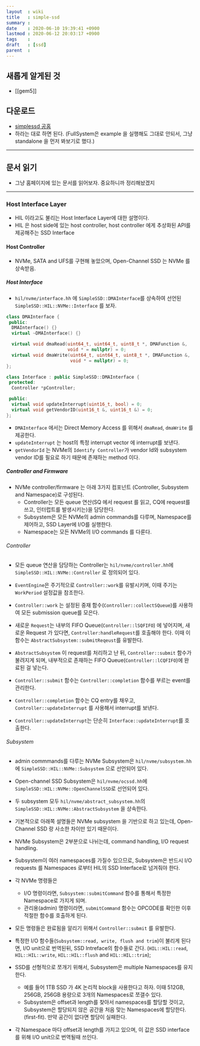 ```yaml
---
layout  : wiki
title   : simple-ssd
summary : 
date    : 2020-06-10 19:39:41 +0900
lastmod : 2020-06-12 20:03:17 +0900
tags    : 
draft   : [ssd]
parent  : 
---
```



## 새롭게 알게된 것
 * [[gem5]]
## 다운로드

 * [simplessd 공홈](https://docs.simplessd.org/en/v2.0.12/instructions/start.html)
 * 하라는 대로 하면 된다. (FullSystem은 example 을 실행해도 그대로 안되서, 그냥 standalone 을 먼저 봐보기로 했다.)

---

## 문서 읽기
 * 그냥 홈페이지에 있는 문서를 읽어보자. 중요하니까 정리해놨겠지

---
### Host Interface Layer
 * HIL 이라고도 불리는 Host Interface Layer에 대한 설명이다.
 * HIL 은 host side에 있는 host controller, host controller 에게 추상화된 API를 제공해주는 SSD Interface

#### Host Controller
 * NVMe, SATA and UFS를 구현해 놓았으며, Open-Channel SSD 는 NVMe 를 상속받음. 
  
##### Host Interface
 * `hil/nvme/interface.hh` 에 `SimpleSSD::DMAInterface`를 상속하여 선언된 `SimpleSSD::HIL::NVMe::Interface` 를 보자.
  
```cpp
class DMAInterface {
 public:
  DMAInterface() {}
  virtual ~DMAInterface() {}

  virtual void dmaRead(uint64_t, uint64_t, uint8_t *, DMAFunction &,
                       void * = nullptr) = 0;
  virtual void dmaWrite(uint64_t, uint64_t, uint8_t *, DMAFunction &,
                        void * = nullptr) = 0;
};
```

```cpp
class Interface : public SimpleSSD::DMAInterface {
 protected:
  Controller *pController;

 public:
  virtual void updateInterrupt(uint16_t, bool) = 0;
  virtual void getVendorID(uint16_t &, uint16_t &) = 0;
};
```
 * `DMAInterface` 에서는 Direct Memory Access 를 위해서 `dmaRead`, `dmaWrite` 를 제공한다.
 * `updateInterrupt` 는 host의 특정 interrupt vector 에 interrupt를 보낸다.
 * `getVendorId` 는 NVMe의 `Identify Controller`가 vendor Id와 subsystem vendor ID를 필요로 하기 때문에 존재하는 method 이다.

##### Controller and Firmware
 * NVMe controller/firmware 는 아래 3가지 컴포넌트 (Controller, Subsystem and Namespace)로 구성된다.
   * Controller는 모든 queue 연산(SQ 에서 request 를 읽고, CQ에 request를 쓰고, 인터럽트를 발생시키는)을 담당한다.
   * Subsystem은 모든 NVMe의 admin commands를 다루며, Namespace를 제어하고, SSD Layer에 I/O를 실행한다.
   * Namespace는 모든 NVMe의 I/O commands 를 다룬다.
    
###### Controller
 * 모든 queue 연산을 담당하는 Controller는 `hil/nvme/controller.hh`에 `SimpleSSD::HIL::NVMe::Controller` 로 정의되어 있다.
 * `EventEngine`은 주기적으로 `Controller::work`를 유발시키며, 이때 주기는 `WorkPeriod` 설정값을 참조한다. 
 * `Controller::work` 는 설정된 중재 함수(`Controller::collectSQueue`)를 사용하여 모든 submission queue를 모은다.
 * 새로운 `Request`는 내부의 FIFO Queue(`Controller::lSQFIFO`) 에 넣어지며, 새로운 Request 가 있다면, `Controller:handleRequest`를 호출해야 한다. 이때 이 함수는 `AbstractSubsystem::submitReqeust`를 유발한다.

 * `AbstractSubsystem` 이 request를 처리하고 난 뒤, `Controller::submit` 함수가 불려지게 되며, 내부적으로 존재하는 FIFO Queue(`Controller::lCQFIFO`)에 완료된 걸 넣는다.
 * `Controller::submit` 함수는 `Controller::completion` 함수를 부르는 event를 관리한다.
 * `Controller::completion` 함수는 CQ entry를 채우고, `Controller::updateInterrupt` 를 사용해서 interrupt를 보낸다.
 * `Controller::updateInterrupt`는 단순히 `Interface::updateInterrupt`를 호출한다.

###### Subsystem
 * admin commmands를 다루는 NVMe Subsystem은 `hil/nvme/subsystem.hh`에 `SimpleSSD::HIL::NVMe::Subsystem` 으로 선언되어 있다.
 * Open-channel SSD Subsystem은 `hil/nvme/ocssd.hh`에 `SimpleSSD::HIL::NVMe::OpenChannelSSD`로 선언되어 있다.
 * 두 subsystem 모두 `hil/nvme/abstract_subsystem.hh`의 `SimpleSSD::HIL::NVMe::AbstractSubsystem` 을 상속한다.
 * 기본적으로 아래쪽 설명들은 NVMe subsystem 을 기반으로 하고 있는데, Open-Channel SSD 랑 사소한 차이만 있기 때문이다.

 * NVMe Subsystem은 2부분으로 나뉘는데, command handling, I/O request handling.
 * Subsystem이 여러 namespaces를 가질수 있으므로, Subsystem은 반드시 I/O requests 를 Namespaces 로부터 HIL의 SSD Interface로 넘겨줘야 한다.

 * 각 NVMe 명령들은
   * I/O 명령이라면, `Subsystem::submitCommand` 함수를 통해서 특정한 Namespace로 가지게 되며.
   * 관리용(admin) 명령이라면, `submitCommand` 함수는 OPCODE를 확인한 이후 적절한 함수를 호출하게 된다.
 * 모든 명령들은 완료됨을 알리기 위해서 `Controller::submit` 를 유발한다.

 * 특정한 I/O 함수들(`Subsystem::read, write, flush and trim`)이 불리게 된다면, I/O unit으로 번역된뒤, SSD Intreface의 함수들로 간다. (`HIL::HIL::read`, `HIL::HIL::write`, `HIL::HIL::flush` and `HIL::HIL::trim`);

 * SSD를 선형적으로 쪼개기 위해서, Subsystem은 multiple Namespaces를 유지한다.
   * 예를 들어 1TB SSD 가 4K 논리적 block을 사용한다고 하자. 이때 512GB, 256GB, 256GB 용량으로 3개의 Namespaces로 쪼갤수 있다.
   * Subsystem은 offset과 length를 찾아서 namespaces를 할당할 것이고, Subsystem은 할당되지 않은 공간을 처음 맞는 Namespaces에 할당한다.(first-fit). 만약 공간이 없다면 할당이 실패한다.

 * 각 Namespace 마다 offset과 length를 가지고 있으며, 이 값은 SSD interface를 위해 I/O unit으로 번역될때 쓰인다.
